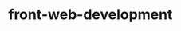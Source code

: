 # front-web-development

<!DOCTYPE html>
<!DOCTYPE html>
<html>
<head>
	<title>WE HAVE IT ALL</title>
	<link rel="stylesheet"  type = "text/css" href="maincss.css">
	<link rel="stylesheet" href="https://cdnjs.cloudflare.com/ajax/libs/font-awesome/4.7.0/css/font-awesome.min.css">
	<link href="https://fonts.googleapis.com/css?family=Righteous" rel="stylesheet">
	<script src="R:\web development\my work\WE_HAVE_IT_ALL\jquery.js"></script>
	<script>
		
		$(document).ready(function(){
		trans = $("h1");
		trans1 = $(".srch_form");
		trans2 = $("#nav > li:first");
		trans3 = $("#login");
		trans4 = $("#container1");
		trans5 = $("#sepa_line");
		trans6 = $("#nav > li:last");
		trans7 = $("#signup");
		trans8 = $(".log_cut");
		trans9 = $(".srch-button");
		trans10 =$("#list_container");
		trans11 =$("#list_content");
		trans12 =$("footer");
		trans13 =$("header");
		trans16 = $(".search");
		trans17 = $("#logo");
		trans8.click(function(){
			trans7.css({
						"top":"-150%","transition-property":"all",
						"transition-duration":"1s",
						"transition-timing-function":"cubic-bezier(0.5, -.8, .3, 1.5)"});
			trans3.css({"left":"-30%","transition-property":"all",
							"transition-duration":"1s",
							"transition-timing-function":"cubic-bezier(0.5, -.8, .3, 1.5)"});
			trans4.css({
						 "left":"30%", "transition-property":"all","transition-duration":"1s",
					"transition-timing-function":"cubic-bezier(0.5, 0, .3, 1.5)"});
			trans5.css({"display":"none", "height":"10%", "top":"45%",});
				});
		trans.mouseover(function(){
		trans.css({
			"text-shadow":"0px 2px 1px rgba(0,0,0,0.5)", "font-size": "1em", 
	        "transition-property": "text-shadow, font-size", "transition-duration":"0.3s , 0.5s",
			 "transition-delay": "0.3s, 0s"
				});
		trans1.css({"width":"100%","visibility":"visible","transition-property":"width, visibility","transition-timing-function":"linear","transition-duration":"0.5s,0s"});
			});
		trans.mouseout(function(){
			trans.css({
			"text-shadow":"0px 0px 0px #000000", "font-size":"2em", 
	        "transition-property": "text-shadow, font-size", "transition-duration":"0.5s , 1s",
	       	"transition-duration": "0.5s , 1s", "transition-delay": "3s, 3s"
	       		});
		});
		trans1.mouseout(function(){

			trans1.css({"visibility":"hidden", "transition-duration":"10s"});
		});



		trans2.click(function(){
			trans10.css({"visibility":"hidden","box-shadow":" 0px 5px 10px 1px","transition":"box-shadow 1s linear"
						});
			trans4.css({"position":"relative", "top":"15%", "transition":"top 2s ease","display":"block"});
					trans7.css({
						"top":"-150%","transition-property":"all",
						"transition-duration":"1s",
						"transition-timing-function":"cubic-bezier(0.5, -.8, .3, 1.5)"});

				trans3.css({"left":"8%","transition-property":"all",
							"transition-duration":"1s",
							"transition-timing-function":"cubic-bezier(0.5, -.8, .3, 1.5)"});
				trans4.css({
						 "left":"55%", "transition-property":"all","transition-duration":"1s",
					"transition-timing-function":"cubic-bezier(0.5, 0, .3, 1.5)"});
				trans5.css({"display":"block", "height":"70%", "top":"15%","left":"50%", 
							"transition-duration":"0.5s",
							"transition-timing-function":"ease-end"});
			});

		trans6.click(function(){
			trans10.css({"visibility":"hidden","box-shadow":" 0px 5px 10px 1px","transition":"box-shadow 1s linear"
						});
			trans4.css({"position":"relative", "top":"15%", "transition":"top 2s ease","display":"block"});
				trans3.css({"left":"-30%","transition-property":"all",
							"transition-duration":"1s",
							"transition-timing-function":"cubic-bezier(0.5, -.8, .3, 1.5)"});
				trans4.css({
						 "left":"5%", "transition-property":"all","transition-duration":"1s",
						 "transition-timing-function":"cubic-bezier(0.5, 0, .3, 1.5)"});
				trans7.css({
						"top":"10%","transition-property":"all",
						"transition-duration":"1s",
						"transition-timing-function":"cubic-bezier(0.5, -.8, .3, 1.5)"});

				trans5.css({"display":"block", "height":"70%", "top":"15%","left":"50%", 
							"transition-duration":"0.5s",
							"transition-timing-function":"ease-out"});
			});
		trans9.click(function(){
			trans10.css({"visibility":"visible","box-shadow":" 0px 5px 10px 1px","transition":"box-shadow 1s linear"
						});
			trans4.css({"position":"absolute", "top":"-150%", "transition":"top 2s ease"});
			trans11.css({"display":"block"});
			trans12.css({"top":"30%"});
			trans13.css({"position":"fixed", "z-index":"20","box-shadow":"0px 2px 20px 2px","transition":"box-shadow 1s linear"});
			$("section").css({"top":"130px"});
			$("footer").css({"top":"160px"});

			var name = trans16.val();
				$(".srchd").text(name);
					});
		$("#list_close").click(function(){
			trans11.css({"display":"block"});
			trans10.css({"visibility":"hidden"});
			trans4.css({"top":"-10%","transition":"top 1s ease"});
			trans13.css({"position":"fixed", "z-index":"10","box-shadow":"0px 0px 0px 0px"});

		});
		trans17.mouseover(function() {

			trans17.css({"transform":"rotate(0.5turn)", "transition-duration":"1s"});
		});
		trans17.mouseout(function() {
			trans17.css({"transform":"rotate(0turn)"});
		});
		});
		
	</script>
</head>
<body>
	<header id = "header">
	<img  id="logo" src="R:\\web development\\my work\\WE_HAVE_IT_ALL\\images\\Group 1.svg">
			<ul id="nav">
				<li>Login</li>
				<li>Sign Up</li>
			</ul>
		
	</header>

	<section id = "section">
		<div id="login" class="login">
			<button class="log_cut"><i class="fa fa-close"></i></button>
			<center><h3 style=" margin:2% 0% 0% 0%;">Login</h3></center>
			<form id="log_for">
			<input type="text" name="user" placeholder="User_id">
			<input type="password" name="password" placeholder="Password">
			</form>
			<button style="background: transparent; border:0; font-size: 1.5em; position: relative; left: 40%; top:-20%;"><i class="fa fa-arrow-right"></i></button>

			<ul class="login_nav">
			<li><i class="fa fa-instagram" style="font-size:1em;"></i></li>
			<li><i class="fa fa-facebook" style="font-size:1em;"></i></li>
			<li><i class="fa fa-github" style="font-size:1em;"></i></li>
			
		</ul>
		</div>

			<div id="signup" >
				<button class="log_cut"><i class="fa fa-close"></i></button>
			<center><h3 style=" margin:2% 0% 0% 0%;">Login</h3></center>
			<form id="log_for">
			<input type="text" name="user" placeholder="E-mail">
			<input type="password" name="password" placeholder="Choose a Password">
			<input type="password" name="password" placeholder="Retype Password"></form>
			<button style="background: transparent; border:0; font-size: 1.5em; position: relative; left: 40%; top:-20%;"><i class="fa fa-arrow-right"></i></button>
			<ul class="login_nav">
			<li><i class="fa fa-instagram" style="font-size:1em;"></i></li>
			<li><i class="fa fa-facebook" style="font-size:1em;"></i></li>
			<li><i class="fa fa-github" style="font-size:1em;"></i></li>
			
		</ul>
		</div>
		

		<hr id="sepa_line">

		<div id = "container1">
			<center id=" center"><h1 id = "heading1" class="we_have"> We Have It All!</h1>
			<div class="srch_form">
				<input  class="search" type="text" name="search" placeholder="SEARCH">
				<button  id = "srch-button" class="srch-button"><i class="fa fa-search" style="font-size:1;"></i></button>
			</div></center>

		</div>
		<div id="list_container">
			<p id=list_head >
				<button class="list_head_ele" id="list_close"><i class="fa fa-close"></i></button>
				<span class="srchd"></span>
				<input class="list_head_ele" type="text" name="search">
				<button class="list_head_ele"><i class="fa fa-search "></i></button>
			</p>
			<p id="list_content">
			</p>
		</div>
	</section>

<footer>
	<ul id="more">
			<li><a href="R:\web development\my work\WE_HAVE_IT_ALL\feedbackpage.html">Feedback</a> <i class="	fa fa-address-card" style="font-size:1.5em;"></i></li>	
			<li>About <i class="fa fa-child" style="font-size:1.5em;"></i></li>	
			<li>Contact us <i class="fa fa-wechat" style="font-size:1.5em;"></i></li>	
	</ul>
	
	<p id = "copy_right"> 
		&copy; Rajan kumar
		</p>
	<ul id = "follow-nav">
		<li style =" display: block; text-decoration: none; margin-bottom: 5%; ">Follow us on..!   </li>
		<li><i class="fa fa-instagram" style="font-size:1.5em;"></i></li>
		<li><i class="fa fa-facebook" style="font-size:1.5em;"></i></li>
		<li><i class="fa fa-github" style="font-size:1.5em;"></i></li>
		<li></li>
		<li><i class="fa fa-google-plus-square" style="font-size:1.5em;"></i></li>
		
	</ul>
</footer>
				


</body>
</html>
